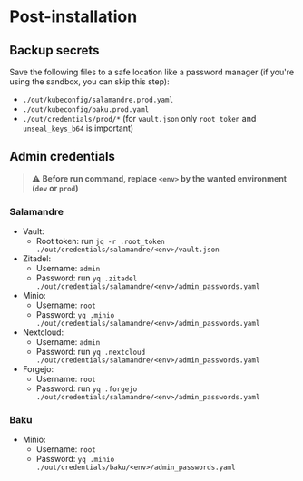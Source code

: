 # Post-installation

## Backup secrets

Save the following files to a safe location like a password manager (if you're using the sandbox, you can skip this
step):

- `./out/kubeconfig/salamandre.prod.yaml`
- `./out/kubeconfig/baku.prod.yaml`
- `./out/credentials/prod/*` (for `vault.json` only `root_token` and `unseal_keys_b64` is important)

## Admin credentials

> ⚠️ **Before run command, replace `<env>` by the wanted environment (`dev` or `prod`)**

### Salamandre

- Vault:
  - Root token: run `jq -r .root_token ./out/credentials/salamandre/<env>/vault.json`
- Zitadel:
  - Username: `admin`
  - Password: run `yq .zitadel ./out/credentials/salamandre/<env>/admin_passwords.yaml`
- Minio:
  - Username: `root`
  - Password: `yq .minio ./out/credentials/salamandre/<env>/admin_passwords.yaml`
- Nextcloud:
  - Username: `admin`
  - Password: run `yq .nextcloud ./out/credentials/salamandre/<env>/admin_passwords.yaml`
- Forgejo:
  - Username: `root`
  - Password: run `yq .forgejo ./out/credentials/salamandre/<env>/admin_passwords.yaml`

### Baku

- Minio:
  - Username: `root`
  - Password: `yq .minio ./out/credentials/baku/<env>/admin_passwords.yaml`
